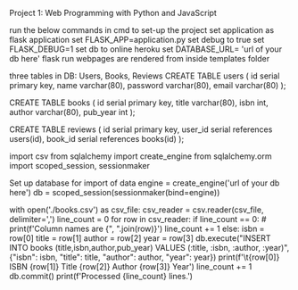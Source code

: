 Project 1: Web Programming with Python and JavaScript

<!-- Project set-up -->
run the below commands in cmd to set-up the project
set application as flask application
set FLASK_APP=application.py
set debug to true
set FLASK_DEBUG=1
set db to online heroku
set DATABASE_URL= 'url of your db here'
flask run
webpages are rendered from inside templates folder 

<!-- Database set-up -->
three tables in DB: Users, Books, Reviews
CREATE TABLE users (
        id serial primary key, 
        name varchar(80),
        password varchar(80),
        email varchar(80)
);

CREATE TABLE books (
        id serial primary key, 
        title varchar(80),
        isbn int,
        author varchar(80),
        pub_year int
);

CREATE TABLE reviews (
        id serial primary key,
        user_id serial references users(id),
        book_id serial references books(id)
);

<!-- Insert records in DB from books.csv -->
import csv
from sqlalchemy import create_engine
from sqlalchemy.orm import scoped_session, sessionmaker

Set up database for import of data
engine = create_engine('url of your db here')
db = scoped_session(sessionmaker(bind=engine))

with open('./books.csv') as csv_file:
    csv_reader = csv.reader(csv_file, delimiter=',')
    line_count = 0
    for row in csv_reader:
        if line_count == 0:
            # print(f'Column names are {", ".join(row)}')
            line_count += 1
        else:
            isbn = row[0]
            title = row[1]
            author = row[2]
            year = row[3]
            db.execute("INSERT INTO books (title,isbn,author,pub_year) VALUES (:title, :isbn, :author, :year)",
            {"isbn": isbn, "title": title, "author": author, "year": year})
            print(f'\t{row[0]} ISBN {row[1]} Title {row[2]} Author {row[3]} Year')
            line_count += 1
    db.commit()
    print(f'Processed {line_count} lines.') 

